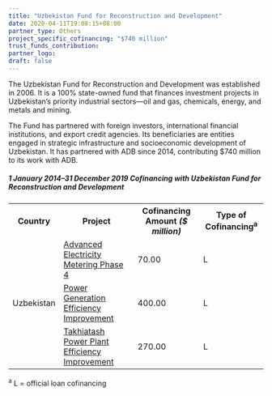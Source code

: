 ```yaml
---
title: "Uzbekistan Fund for Reconstruction and Development"
date: 2020-04-11T19:08:15+08:00
partner_type: Others
project_specific_cofinancing: "$740 million"
trust_funds_contribution: 
partner_logo:
draft: false
---
```

The Uzbekistan Fund for Reconstruction and Development was established in 2006. It is a 100% state-owned fund that finances investment projects in Uzbekistan’s priority industrial sectors—oil and gas, chemicals, energy, and metals and mining. 

The Fund has partnered with foreign investors, international financial institutions, and export credit agencies. Its beneficiaries are entities engaged in strategic infrastructure and socioeconomic development of Uzbekistan. It has partnered with ADB since 2014, contributing $740 million to its work with ADB. 

<split>

##### _1 January 2014–31 December 2019_ Cofinancing with Uzbekistan Fund for Reconstruction and Development

<table class="table dr-partner-table">

<tr>
<th>Country</th>
<th>Project</th>
<th>Cofinancing Amount <em>($ million)</em></th>
<th>Type of Cofinancing<sup>a</sup></th>
</tr>
<tr>
<td rowspan=3>Uzbekistan</td>
<td><a
href="https://www.adb.org/projects/41340-015/main" target="_blank">Advanced
Electricity Metering Phase 4</a></td>
<td>70.00 </td>
<td>L</td>
</tr>
<tr>
<td><a
href="https://www.adb.org/projects/49253-003/main" target="_blank">Power
Generation Efficiency Improvement</a></td>
<td>400.00 </td>
<td>L</td>
</tr>
<tr>
<td><a
href="https://www.adb.org/projects/45306-001/main" target="_blank">Takhiatash
Power Plant Efficiency Improvement</a></td>
<td>270.00 </td>
<td>L</td>
</tr>

</table>

<p class="dr-footnote"><sup>a</sup> L = official loan cofinancing</p>